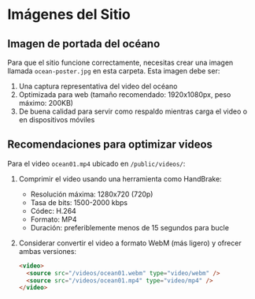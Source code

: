 # Imágenes del Sitio

## Imagen de portada del océano

Para que el sitio funcione correctamente, necesitas crear una imagen llamada `ocean-poster.jpg` en esta carpeta. Esta imagen debe ser:

1. Una captura representativa del video del océano
2. Optimizada para web (tamaño recomendado: 1920x1080px, peso máximo: 200KB)
3. De buena calidad para servir como respaldo mientras carga el video o en dispositivos móviles

## Recomendaciones para optimizar videos

Para el video `ocean01.mp4` ubicado en `/public/videos/`:

1. Comprimir el video usando una herramienta como HandBrake:

   - Resolución máxima: 1280x720 (720p)
   - Tasa de bits: 1500-2000 kbps
   - Códec: H.264
   - Formato: MP4
   - Duración: preferiblemente menos de 15 segundos para bucle

2. Considerar convertir el video a formato WebM (más ligero) y ofrecer ambas versiones:
   ```html
   <video>
     <source src="/videos/ocean01.webm" type="video/webm" />
     <source src="/videos/ocean01.mp4" type="video/mp4" />
   </video>
   ```
